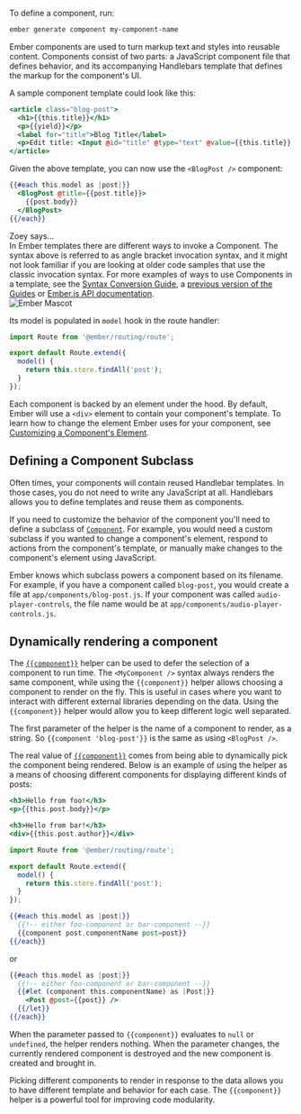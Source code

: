 To define a component, run:

```bash
ember generate component my-component-name
```

Ember components are used to turn markup text and styles into reusable content. 
Components consist of two parts: a JavaScript component file that defines behavior, and its accompanying Handlebars template that defines the markup for the component's UI.

A sample component template could look like this:

```handlebars {data-filename=app/templates/components/blog-post.hbs}
<article class="blog-post">
  <h1>{{this.title}}</h1>
  <p>{{yield}}</p>
  <label for="title">Blog Title</label>
  <p>Edit title: <Input @id="title" @type="text" @value={{this.title}} /></p>
</article>
```

Given the above template, you can now use the `<BlogPost />` component:

```handlebars {data-filename=app/templates/index.hbs}
{{#each this.model as |post|}}
  <BlogPost @title={{post.title}}>
    {{post.body}}
  </BlogPost>
{{/each}}
```

<div class="cta">
  <div class="cta-note">
    <div class="cta-note-body">
      <div class="cta-note-heading">Zoey says...</div>
      <div class="cta-note-message">
In Ember templates there are different ways to invoke a Component. The syntax above is referred to as angle bracket invocation syntax, and it might not look familiar if you are looking at older code samples that use the classic invocation syntax. For more examples of ways to use Components in a template, see the <a href="../../reference/syntax-conversion-guide">Syntax Conversion Guide</a>, a <a href="https://guides.emberjs.com/v3.6.0/components/defining-a-component/">previous version of the Guides</a> or <a href="https://emberjs.com/api/ember/3.6/classes/Component">Ember.js API documentation</a>.
      </div>
    </div>
    <img src="/images/mascots/zoey.png" role="presentation" alt="Ember Mascot">
  </div>
</div>

Its model is populated in `model` hook in the route handler:

```javascript {data-filename=app/routes/index.js}
import Route from '@ember/routing/route';

export default Route.extend({
  model() {
    return this.store.findAll('post');
  }
});
```

Each component is backed by an element under the hood. By default,
Ember will use a `<div>` element to contain your component's template.
To learn how to change the element Ember uses for your component, see
[Customizing a Component's
Element](../customizing-a-components-element/).


## Defining a Component Subclass

Often times, your components will contain reused Handlebar templates. In
those cases, you do not need to write any JavaScript at all. Handlebars 
allows you to define templates and reuse them as components.

If you need to customize the behavior of the component you'll
need to define a subclass of [`Component`](https://www.emberjs.com/api/ember/release/classes/Component). For example, you would
need a custom subclass if you wanted to change a component's element,
respond to actions from the component's template, or manually make
changes to the component's element using JavaScript.

Ember knows which subclass powers a component based on its filename. For
example, if you have a component called `blog-post`, you would create a
file at `app/components/blog-post.js`. If your component was called
`audio-player-controls`, the file name would be at
`app/components/audio-player-controls.js`.

## Dynamically rendering a component

The [`{{component}}`](https://www.emberjs.com/api/ember/release/classes/Ember.Templates.helpers/methods/component?anchor=component) helper can be used to defer the selection of a component to
run time. The `<MyComponent />` syntax always renders the same component,
while using the `{{component}}` helper allows choosing a component to render on
the fly. This is useful in cases where you want to interact with different
external libraries depending on the data. Using the `{{component}}` helper would
allow you to keep different logic well separated.

The first parameter of the helper is the name of a component to render, as a
string. So `{{component 'blog-post'}}` is the same as using `<BlogPost />`.

The real value of [`{{component}}`](https://www.emberjs.com/api/ember/release/classes/Ember.Templates.helpers/methods/component?anchor=component) comes from being able to dynamically pick
the component being rendered. Below is an example of using the helper as a
means of choosing different components for displaying different kinds of posts:

```handlebars {data-filename=app/templates/components/foo-component.hbs}
<h3>Hello from foo!</h3>
<p>{{this.post.body}}</p>
```

```handlebars {data-filename=app/templates/components/bar-component.hbs}
<h3>Hello from bar!</h3>
<div>{{this.post.author}}</div>
```

```javascript {data-filename=app/routes/index.js}
import Route from '@ember/routing/route';

export default Route.extend({
  model() {
    return this.store.findAll('post');
  }
});
```

```handlebars {data-filename=app/templates/index.hbs}
{{#each this.model as |post|}}
  {{!-- either foo-component or bar-component --}}
  {{component post.componentName post=post}}
{{/each}}
```

or 

```handlebars {data-filename=app/templates/index.hbs}
{{#each this.model as |post|}}
  {{!-- either foo-component or bar-component --}}
  {{#let (component this.componentName) as |Post|}}
    <Post @post={{post}} />
  {{/let}}
{{/each}}
```

When the parameter passed to `{{component}}` evaluates to `null` or `undefined`,
the helper renders nothing. When the parameter changes, the currently rendered
component is destroyed and the new component is created and brought in.

Picking different components to render in response to the data allows you to
have different template and behavior for each case. The `{{component}}` helper
is a powerful tool for improving code modularity.
